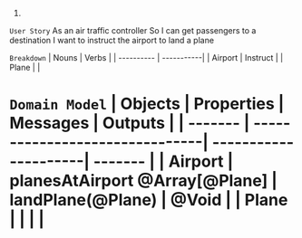 1. 
`User Story`
As an air traffic controller
So I can get passengers to a destination
I want to instruct the airport to land a plane

`Breakdown`
| Nouns      | Verbs      | 
| ---------- | -----------|
| Airport    |  Instruct  |
| Plane      |            |

`Domain Model`
| Objects | Properties                     | Messages             | Outputs |
| ------- | -------------------------------| ---------------------| ------- |
| Airport | planesAtAirport @Array[@Plane] | landPlane(@Plane)    | @Void   |
| Plane   |                                |                      |         |
==============================================================================

